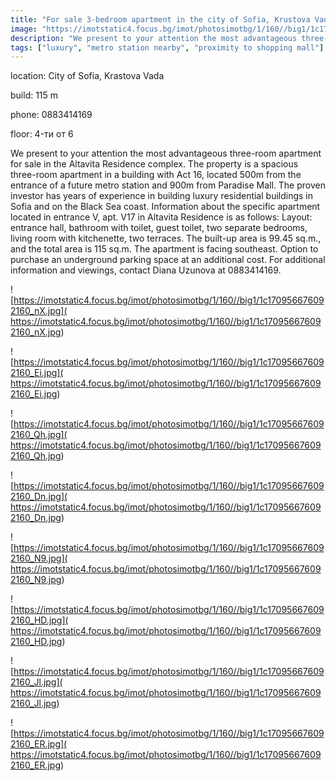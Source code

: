 ```yaml
---
title: "For sale 3-bedroom apartment in the city of Sofia, Krustova Vada - 115 sq.m / 252,000 EUR :: imot.bg Advertisement"
image: "https://imotstatic4.focus.bg/imot/photosimotbg/1/160//big1/1c170956676092160_hL.jpg"
description: "We present to your attention the most advantageous three-room apartment for sale in the Altavita Residence complex. The property is a spacious three-room apartment in a building with Act 16, located 500m from the entrance of a future metro station and 900m from Paradise Mall. The proven investor has years of experience in building luxury residential buildings in Sofia and on the Black Sea coast. Information about the specific apartment located in entrance V, apt. V17 in Altavita Residence is as follows: Layout: entrance hall, bathroom with toilet, guest toilet, two separate bedrooms, living room with kitchenette, two terraces. The built-up area is 99.45 sq.m., and the total area is 115 sq.m. The apartment is facing southeast. Option to purchase an underground parking space at an additional cost. For additional information and viewings, contact Diana Uzunova at 0883414169."
tags: ["luxury", "metro station nearby", "proximity to shopping mall"]
---
```


location: City of Sofia, Krastova Vada

build: 115 m

phone: 0883414169

floor: 4-ти от 6

We present to your attention the most advantageous three-room apartment for sale in the Altavita Residence complex. The property is a spacious three-room apartment in a building with Act 16, located 500m from the entrance of a future metro station and 900m from Paradise Mall. The proven investor has years of experience in building luxury residential buildings in Sofia and on the Black Sea coast. Information about the specific apartment located in entrance V, apt. V17 in Altavita Residence is as follows: Layout: entrance hall, bathroom with toilet, guest toilet, two separate bedrooms, living room with kitchenette, two terraces. The built-up area is 99.45 sq.m., and the total area is 115 sq.m. The apartment is facing southeast. Option to purchase an underground parking space at an additional cost. For additional information and viewings, contact Diana Uzunova at 0883414169.


![https://imotstatic4.focus.bg/imot/photosimotbg/1/160//big1/1c170956676092160_nX.jpg]( https://imotstatic4.focus.bg/imot/photosimotbg/1/160//big1/1c170956676092160_nX.jpg)


![https://imotstatic4.focus.bg/imot/photosimotbg/1/160//big1/1c170956676092160_Ei.jpg]( https://imotstatic4.focus.bg/imot/photosimotbg/1/160//big1/1c170956676092160_Ei.jpg)


![https://imotstatic4.focus.bg/imot/photosimotbg/1/160//big1/1c170956676092160_Qh.jpg]( https://imotstatic4.focus.bg/imot/photosimotbg/1/160//big1/1c170956676092160_Qh.jpg)


![https://imotstatic4.focus.bg/imot/photosimotbg/1/160//big1/1c170956676092160_Dn.jpg]( https://imotstatic4.focus.bg/imot/photosimotbg/1/160//big1/1c170956676092160_Dn.jpg)


![https://imotstatic4.focus.bg/imot/photosimotbg/1/160//big1/1c170956676092160_N9.jpg]( https://imotstatic4.focus.bg/imot/photosimotbg/1/160//big1/1c170956676092160_N9.jpg)


![https://imotstatic4.focus.bg/imot/photosimotbg/1/160//big1/1c170956676092160_HD.jpg]( https://imotstatic4.focus.bg/imot/photosimotbg/1/160//big1/1c170956676092160_HD.jpg)


![https://imotstatic4.focus.bg/imot/photosimotbg/1/160//big1/1c170956676092160_Jl.jpg]( https://imotstatic4.focus.bg/imot/photosimotbg/1/160//big1/1c170956676092160_Jl.jpg)


![https://imotstatic4.focus.bg/imot/photosimotbg/1/160//big1/1c170956676092160_ER.jpg]( https://imotstatic4.focus.bg/imot/photosimotbg/1/160//big1/1c170956676092160_ER.jpg)


